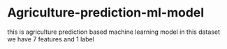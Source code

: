 # Agriculture-prediction-ml-model
this  is agriculture prediction based machine  learning model 
in this dataset we have 7 features and 1 label
